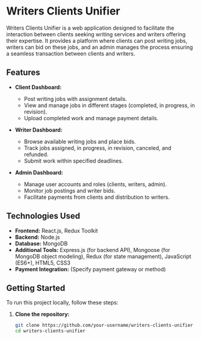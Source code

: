 # Writers Clients Unifier

Writers Clients Unifier is a web application designed to facilitate the interaction between clients seeking writing services and writers offering their expertise. It provides a platform where clients can post writing jobs, writers can bid on these jobs, and an admin manages the process ensuring a seamless transaction between clients and writers.

## Features

- **Client Dashboard:**
  - Post writing jobs with assignment details.
  - View and manage jobs in different stages (completed, in progress, in revision).
  - Upload completed work and manage payment details.

- **Writer Dashboard:**
  - Browse available writing jobs and place bids.
  - Track jobs assigned, in progress, in revision, canceled, and refunded.
  - Submit work within specified deadlines.

- **Admin Dashboard:**
  - Manage user accounts and roles (clients, writers, admin).
  - Monitor job postings and writer bids.
  - Facilitate payments from clients and distribution to writers.

## Technologies Used

- **Frontend:** React.js, Redux Toolkit
- **Backend:** Node.js
- **Database:** MongoDB
- **Additional Tools:** Express.js (for backend API), Mongoose (for MongoDB object modeling), Redux (for state management), JavaScript (ES6+), HTML5, CSS3
- **Payment Integration:** (Specify payment gateway or method)

## Getting Started

To run this project locally, follow these steps:

1. **Clone the repository:**
   ```bash
   git clone https://github.com/your-username/writers-clients-unifier
   cd writers-clients-unifier
